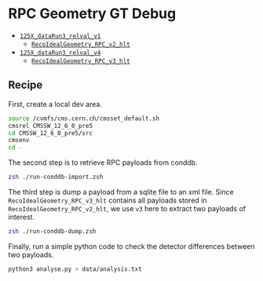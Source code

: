 # RPC Geometry GT Debug
- [`125X_dataRun3_relval_v1`](https://cms-conddb.cern.ch/cmsDbBrowser/list/Prod/gts/125X_dataRun3_relval_v1)
    - [`RecoIdealGeometry_RPC_v2_hlt`](https://cms-conddb.cern.ch/cmsDbBrowser/list/Prod/tags/RecoIdealGeometry_RPC_v2_hlt)
- [`125X_dataRun3_relval_v4`](https://cms-conddb.cern.ch/cmsDbBrowser/list/Prod/gts/125X_dataRun3_relval_v4)
    - [`RecoIdealGeometry_RPC_v3_hlt`](https://cms-conddb.cern.ch/cmsDbBrowser/list/Prod/tags/RecoIdealGeometry_RPC_v3_hlt)

## Recipe
First, create a local dev area.
```bash
source /cvmfs/cms.cern.ch/cmsset_default.sh
cmsrel CMSSW_12_6_0_pre5
cd CMSSW_12_6_0_pre5/src
cmsenv
cd -
```

The second step is to retrieve RPC payloads from conddb.
```zsh
zsh ./run-conddb-import.zsh
```

The third step is dump a payload from a sqlite file to an xml file.
Since `RecoIdealGeometry_RPC_v3_hlt` contains all payloads stored in `RecoIdealGeometry_RPC_v2_hlt`, we use `v3` here to extract two payloads of interest.
```zsh
zsh ./run-conddb-dump.zsh
```

Finally, run a simple python code to check the detector differences between two payloads.
```zsh
python3 analyse.py > data/analysis.txt
```
